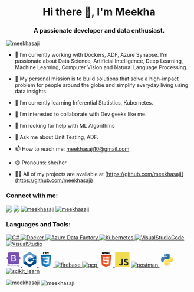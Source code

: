 <h1 align="center"> Hi there 👋, I'm Meekha </h1>

<h3 align="center">A passionate developer and data enthusiast.</h3>
<p align="left"> <img src="https://komarev.com/ghpvc/?username=meekhasaji7&label=Profile%20views&color=0e75b6&style=flat" alt="meekhasaji" /> </p>

- 🔭 I’m currently working with Dockers, ADF, Azure Synapse.  I'm passionate about Data Science, Artificial Intelligence, Deep Learning, Machine Learning, Computer Vision and Natural Language Processing.

- 💭 My personal mission is to build solutions that solve a high-impact problem for people around the globe and simplify everyday living using data insights.
- 🌱 I’m currently learning Inferential Statistics, Kubernetes.
- 👯 I’m interested to collaborate with Dev geeks like me.
- 🤔 I’m looking for help with ML Algorithms
- 💬 Ask me about Unit Testing, ADF.
- 📫 How to reach me: meekhasaji10@gmail.com
- 😄 Pronouns: she/her
- 👨‍💻 All of my projects are available at [https://github.com/meekhasaji](https://github.com/meekhasaji)


<h3 align="left">Connect with me:</h3>
<p align="left">
<a href="https://dev.to/meekhasaji" target="blank"><img align="center" src="https://cdn.jsdelivr.net/npm/simple-icons@3.0.1/icons/dev-dot-to.svg" alt="meekhasaji" height="30" width="40" /></a>
<a href="https://kaggle.com/meekhasaji" target="blank"><img align="center" src="https://raw.githubusercontent.com/rahuldkjain/github-profile-readme-generator/master/src/images/icons/Social/kaggle.svg" alt="meekhasaji" height="30" width="40" /></a>
<a href="https://www.linkedin.com/in/meekha-e-saji/">
  <img align="left" alt="Meekha's LinkedIn" width="20px" height="20px" src="https://cdn.icon-icons.com/icons2/1753/PNG/512/iconfinder-social-media-applications-14linkedin-4102586_113786.png" />
</a>
<a href="www.twitter.com/meekha_e_saji/">
  <img align="left" alt="Meekha's Twitter" width="20px" height="20px" src="https://cdn.icon-icons.com/icons2/1753/PNG/512/iconfinder-social-media-applications-6twitter-4102580_113802.png" />
</a>
<br/>

<h3 align="left">Languages and Tools:</h3>
<a href="https://www.geeksforgeeks.org/csharp-programming-language/?ref=lbp" target="_blank"> <img src="https://upload.wikimedia.org/wikipedia/commons/0/0d/C_Sharp_wordmark.svg" alt="C#" width="80" height="40"/>
<a href="https://www.docker.com/" target="_blank"> <img src="https://upload.wikimedia.org/wikipedia/en/thumb/f/f4/Docker_logo.svg/182px-Docker_logo.svg.png" alt="Docker" width="80" height="40"/> </a><a href="https://adf.azure.com/en/datafactories" target="_blank"> <img src="https://upload.wikimedia.org/wikipedia/commons/thumb/f/fa/Microsoft_Azure.svg/182px-Microsoft_Azure.svg.png" alt="Azure Data Factory" width="40" height="40"/> </a><a href="https://kubernetes.io/" target="_blank"> <img src="https://upload.wikimedia.org/wikipedia/commons/3/39/Kubernetes_logo_without_workmark.svg" alt="Kubernetes" width="40" height="40" /> </a><a href="https://code.visualstudio.com/" target="_blank"> <img src="https://upload.wikimedia.org/wikipedia/commons/9/9a/Visual_Studio_Code_1.35_icon.svg" alt="VisualStudioCode" width="40" height="40"/> </a> <a href="https://visualstudio.microsoft.com/" target="_blank"> <img src="https://upload.wikimedia.org/wikipedia/commons/5/59/Visual_Studio_Icon_2019.svg" alt="VisualStudio" width="40" height="40"/> </a> <p align="left"> <a href="https://getbootstrap.com" target="_blank"> <img src="https://raw.githubusercontent.com/devicons/devicon/master/icons/bootstrap/bootstrap-plain-wordmark.svg" alt="bootstrap" width="40" height="40"/> </a> <a href="https://www.w3schools.com/cpp/" target="_blank"> <img src="https://raw.githubusercontent.com/devicons/devicon/master/icons/cplusplus/cplusplus-original.svg" alt="cplusplus" width="40" height="40"/> </a> <a href="https://www.w3schools.com/css/" target="_blank"> <img src="https://raw.githubusercontent.com/devicons/devicon/master/icons/css3/css3-original-wordmark.svg" alt="css3" width="40" height="40"/> </a><a href="https://firebase.google.com/" target="_blank"> <img src="https://www.vectorlogo.zone/logos/firebase/firebase-icon.svg" alt="firebase" width="40" height="40"/> </a> <a href="https://cloud.google.com" target="_blank"> <img src="https://www.vectorlogo.zone/logos/google_cloud/google_cloud-icon.svg" alt="gcp" width="40" height="40"/> </a> <a href="https://git-scm.com/" target="_blank"> <a href="https://www.w3.org/html/" target="_blank"> <img src="https://raw.githubusercontent.com/devicons/devicon/master/icons/html5/html5-original-wordmark.svg" alt="html5" width="40" height="40"/> </a> <img src="https://raw.githubusercontent.com/devicons/devicon/master/icons/javascript/javascript-original.svg" alt="javascript" width="40" height="40"/> </a> <a href="https://www.mongodb.com/" target="_blank"><a href="https://postman.com" target="_blank"> <img src="https://www.vectorlogo.zone/logos/getpostman/getpostman-icon.svg" alt="postman" width="40" height="40"/> </a> <a href="https://www.python.org" target="_blank"> <img src="https://raw.githubusercontent.com/devicons/devicon/master/icons/python/python-original.svg" alt="python" width="40" height="40"/> </a>
<a href="https://scikit-learn.org/" target="_blank"> <img src="https://upload.wikimedia.org/wikipedia/commons/0/05/Scikit_learn_logo_small.svg" alt="scikit_learn" width="40" height="40"/> </a>

<p><img height="175" align="left" src="https://github-readme-stats.vercel.app/api/top-langs?username=meekhasaji&show_icons=true&locale=en&layout=compact&theme=aura" alt="meekhasaji" /></p>

<p>&nbsp;<img height="175" align="center" src="https://github-readme-stats.vercel.app/api?username=meekhasaji&show_icons=true&locale=en&theme=aura" alt="meekhasaji" /></p>


